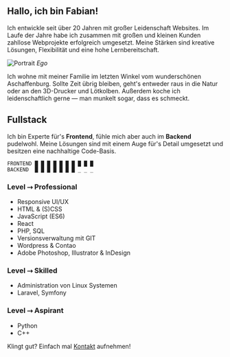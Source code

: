 ## Hallo, ich bin Fabian!

Ich entwickle seit über 20 Jahren mit großer Leidenschaft Websites. Im Laufe der Jahre habe ich zusammen mit großen und kleinen Kunden zahllose Webprojekte erfolgreich umgesetzt. Meine Stärken sind kreative Lösungen, Flexibilität und eine hohe Lernbereitschaft.

![Portrait](/images/portrait.jpg)
*Ego*

Ich wohne mit meiner Familie im letzten Winkel vom wunderschönen Aschaffenburg. Sollte Zeit übrig bleiben, geht's entweder raus in die Natur oder an den 3D-Drucker und Lötkolben. Außerdem koche ich leidenschaftlich gerne — man munkelt sogar, dass es schmeckt.

## Fullstack
Ich bin Experte für's **Frontend**, fühle mich aber auch im **Backend** pudelwohl. Meine Lösungen sind mit einem Auge für's Detail umgesetzt und besitzen eine nachhaltige Code-Basis.

    FRONTEND █ █ █ █ █ █ █ █ █ █ 
    BACKEND  █ █ █ █ █ █ █ _ _ _ 

### Level ⤑ Professional
*   Responsive UI/UX
*   HTML & (S)CSS
*   JavaScript (ES6)
*   React
*   PHP, SQL
*   Versionsverwaltung mit GIT
*   Wordpress & Contao
*   Adobe Photoshop, Illustrator & InDesign

### Level ⤑ Skilled
*   Administration von Linux Systemen
*   Laravel, Symfony

### Level ⤑ Aspirant
*   Python
*   C++

Klingt gut? Einfach mal [Kontakt](#/contact) aufnehmen!